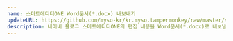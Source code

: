 ```yaml
---
name: 스마트에디터ONE Word문서(*.docx) 내보내기
updateURL: https://github.com/myso-kr/kr.myso.tampermonkey/raw/master/service/com.naver.blog-write.msword.exporter.user.js
description: 네이버 블로그 스마트에디터ONE의 편집 내용을 Word문서(*.docx)로 내보낼 수 있습니다.
---
```

